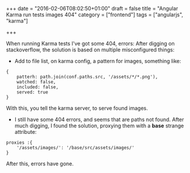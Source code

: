 +++
date = "2016-02-06T08:02:50+01:00"
draft = false
title = "Angular Karma run tests images 404"
category = ["frontend"]
tags = ["angularjs", "karma"]

+++



When running Karma tests I've got some 404, errors: After digging on
stackoverflow, the solution is based on multiple misconfigured things:

- Add to file list, on karma config, a pattern for images, something like:

```
{
    patterh: path.join(conf.paths.src, '/assets/*/*.png'),
    watched: false,
    included: false,
    served: true    
}
```

With this, you tell the karma server, to serve found images.

- I still have some 404 errors, and seems that are paths not found. 
After much digging, I found the solution, proxying them with a 
**base** strange attribute:

```
proxies :{
    '/assets/images/': '/base/src/assets/images/'
}
```

After this, errors have gone.


